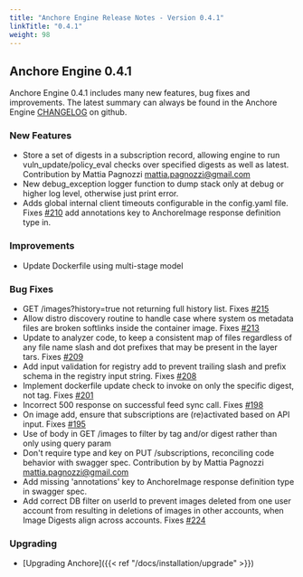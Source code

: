 ```yaml
---
title: "Anchore Engine Release Notes - Version 0.4.1"
linkTitle: "0.4.1"
weight: 98
---
```


## Anchore Engine 0.4.1

Anchore Engine 0.4.1 includes many new features, bug fixes and improvements.  The latest summary can always be found in the Anchore Engine [CHANGELOG](https://github.com/anchore/anchore-engine/blob/master/CHANGELOG.md) on github.

### New Features

+ Store a set of digests in a subscription record, allowing engine to run vuln_update/policy_eval checks over specified digests as well as latest. Contribution by Mattia Pagnozzi <mattia.pagnozzi@gmail.com>
+ New debug_exception logger function to dump stack only at debug or higher log level, otherwise just print error.
+ Adds global internal client timeouts configurable in the config.yaml file. Fixes [#210](https://github.com/anchore/anchore-engine/issues/210) add annotations key to AnchoreImage response definition type in.

### Improvements

+ Update Dockerfile using multi-stage model

### Bug Fixes

+ GET /images?history=true not returning full history list. Fixes [#215](https://github.com/anchore/anchore-engine/issues/215)
+ Allow distro discovery routine to handle case where system os metadata files are broken softlinks inside the container image. Fixes [#213](https://github.com/anchore/anchore-engine/issues/213)
+ Update to analyzer code, to keep a consistent map of files regardless of any file name slash and dot prefixes that may be present in the layer tars.  Fixes [#209](https://github.com/anchore/anchore-engine/issues/209)
+ Add input validation for registry add to prevent trailing slash and prefix schema in the registry input string. Fixes [#208](https://github.com/anchore/anchore-engine/issues/208)
+ Implement dockerfile update check to invoke on only the specific digest, not tag. Fixes [#201](https://github.com/anchore/anchore-engine/issues/201)
+ Incorrect 500 response on successful feed sync call. Fixes [#198](https://github.com/anchore/anchore-engine/issues/198)
+ On image add, ensure that subscriptions are (re)activated based on API input. Fixes [#195](https://github.com/anchore/anchore-engine/issues/195)
+ Use of body in GET /images to filter by tag and/or digest rather than only using query param
+ Don't require type and key on PUT /subscriptions, reconciling code behavior with swagger spec. Contribution by by Mattia Pagnozzi <mattia.pagnozzi@gmail.com>
+ Add missing 'annotations' key to AnchoreImage response definition type in swagger spec.
+ Add correct DB filter on userId to prevent images deleted from one user account from resulting in deletions of images in other accounts, when Image Digests align across accounts.  Fixes [#224](https://github.com/anchore/anchore-engine/issues/224)

### Upgrading

* [Upgrading Anchore]({{< ref "/docs/installation/upgrade" >}})
